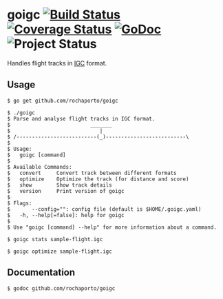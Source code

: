 # goigc [![Build Status](https://travis-ci.org/ezgliding/goigc.svg)](http://travis-ci.org/ezgliding/goigc) [![Coverage Status](https://coveralls.io/repos/github/ezgliding/goigc/badge.svg?branch=vendor)](https://coveralls.io/github/ezgliding/goigc?branch=vendor) [![GoDoc](https://godoc.org/github.com/ezgliding/goigc?status.png)](https://godoc.org/github.com/ezgliding/goigc) ![Project Status](http://img.shields.io/badge/status-prealpha-red.svg)

Handles flight tracks in [IGC](http://www.fai.org/component/phocadownload/category/?download=5745:igc-flight-recorder-specification-edition-2-with-al1-2011-5-31) format.

## Usage

    $ go get github.com/rochaporto/goigc

    $ ./goigc 
    $ Parse and analyse flight tracks in IGC format.
    $                          _______
    $                             |
    $ /--------------------------(_)--------------------------\
    $ 
    $ Usage:
    $   goigc [command]
    $ 
    $ Available Commands:
    $   convert     Convert track between different formats
    $   optimize    Optimize the track (for distance and score)
    $   show        Show track details
    $   version     Print version of goigc
    $ 
    $ Flags:
    $       --config="": config file (default is $HOME/.goigc.yaml)
    $   -h, --help[=false]: help for goigc
    $ 
    $ Use "goigc [command] --help" for more information about a command.

    $ goigc stats sample-flight.igc

    $ goigc optimize sample-flight.igc

## Documentation

    $ godoc github.com/rochaporto/goigc
